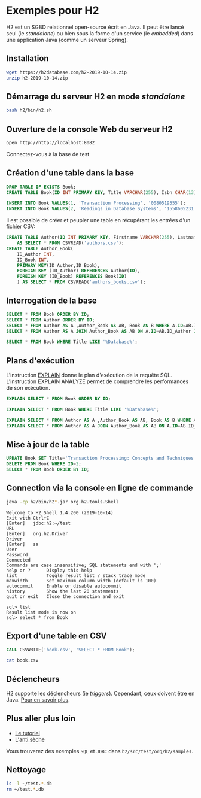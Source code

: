 # Exemples pour H2

H2 est un SGBD relationnel open-source écrit en Java. Il peut être lancé seul (ie _standalone_) ou bien sous la forme d'un service (ie _embedded_) dans une application Java (comme un serveur Spring).

## Installation
```bash
wget https://h2database.com/h2-2019-10-14.zip
unzip h2-2019-10-14.zip
```

## Démarrage du serveur H2 en mode _standalone_
```bash
bash h2/bin/h2.sh
```

## Ouverture de la console Web du serveur H2
```bash
open http://http://localhost:8082
```

Connectez-vous à la base de test 

## Création d'une table dans la base

```sql
DROP TABLE IF EXISTS Book;
CREATE TABLE Book(ID INT PRIMARY KEY, Title VARCHAR(255), Isbn CHAR(13));

INSERT INTO Book VALUES(1, 'Transaction Processing', '0080519555');
INSERT INTO Book VALUES(2, 'Readings in Database Systems', '1558605231');
```

Il est possible de créer et peupler une table en récupérant les entrées d'un fichier CSV:
```sql
CREATE TABLE Author(ID INT PRIMARY KEY, Firstname VARCHAR(255), Lastname VARCHAR(255))
    AS SELECT * FROM CSVREAD('authors.csv');
CREATE TABLE Author_Book(
    ID_Author INT,
    ID_Book INT,
    PRIMARY KEY(ID_Author,ID_Book),
    FOREIGN KEY (ID_Author) REFERENCES Author(ID),
    FOREIGN KEY (ID_Book) REFERENCES Book(ID)
    ) AS SELECT * FROM CSVREAD('authors_books.csv');
```

## Interrogation de la base

```sql
SELECT * FROM Book ORDER BY ID;
SELECT * FROM Author ORDER BY ID;
SELECT * FROM Author AS A ,Author_Book AS AB, Book AS B WHERE A.ID=AB.ID_Author AND AB.ID_Book = B.ID;
SELECT * FROM Author AS A JOIN Author_Book AS AB ON A.ID=AB.ID_Author JOIN Book AS B ON AB.ID_Book = B.ID;
```

```sql
SELECT * FROM Book WHERE Title LIKE '%Database%';
```

## Plans d'exécution

L'instruction [EXPLAIN](https://h2database.com/html/performance.html#explain_plan) donne le plan d'exécution de la requête SQL. L'instruction EXPLAIN ANALYZE permet de comprendre les performances de son exécution.

```sql
EXPLAIN SELECT * FROM Book ORDER BY ID;
```

```sql
EXPLAIN SELECT * FROM Book WHERE Title LIKE '%Database%';
```

```sql
EXPLAIN SELECT * FROM Author AS A ,Author_Book AS AB, Book AS B WHERE A.ID=AB.ID_Author AND AB.ID_Book = B.ID;
EXPLAIN SELECT * FROM Author AS A JOIN Author_Book AS AB ON A.ID=AB.ID_Author JOIN Book AS B ON AB.ID_Book = B.ID;

```

## Mise à jour de la table

```sql
UPDATE Book SET Title='Transaction Processing: Concepts and Techniques' WHERE ID=1;
DELETE FROM Book WHERE ID=2;
SELECT * FROM Book ORDER BY ID;
```

## Connection via la console en ligne de commande

```bash
java -cp h2/bin/h2*.jar org.h2.tools.Shell
```

```
Welcome to H2 Shell 1.4.200 (2019-10-14)
Exit with Ctrl+C
[Enter]   jdbc:h2:~/test
URL       
[Enter]   org.h2.Driver
Driver    
[Enter]   sa
User      
Password  
Connected
Commands are case insensitive; SQL statements end with ';'
help or ?      Display this help
list           Toggle result list / stack trace mode
maxwidth       Set maximum column width (default is 100)
autocommit     Enable or disable autocommit
history        Show the last 20 statements
quit or exit   Close the connection and exit

sql> list
Result list mode is now on
sql> select * from Book
```


## Export d'une table en CSV

```sql
CALL CSVWRITE('book.csv', 'SELECT * FROM Book');
```

```bash
cat book.csv
```

## Déclencheurs

H2 supporte les déclencheurs (ie _triggers_). Cependant, ceux doivent être en Java.
[Pour en savoir plus](http://h2database.com/html/features.html#triggers).

## Plus aller plus loin

* [Le tutoriel](https://h2database.com/html/tutorial.html)
* [L'anti sèche](https://h2database.com/html/cheatSheet.html)

Vous trouverez des exemples `SQL` et `JDBC` dans `h2/src/test/org/h2/samples`.

## Nettoyage

```bash
ls -l ~/test.*.db
rm ~/test.*.db
```